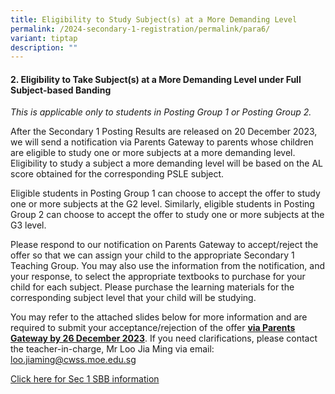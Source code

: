 ```yaml
---
title: Eligibility to Study Subject(s) at a More Demanding Level
permalink: /2024-secondary-1-registration/permalink/para6/
variant: tiptap
description: ""
---
```

<h4>2. Eligibility to Take Subject(s) at a More Demanding Level under Full Subject-based Banding</h4><p><em>This is applicable only to students in Posting Group 1 or Posting Group 2.</em></p><p>After the Secondary 1 Posting Results are released on 20 December 2023, we will send a notification via Parents Gateway to parents whose children are eligible to study one or more subjects at a more demanding level. Eligibility to study a subject a more demanding level will be based on the AL score obtained for the corresponding PSLE subject.</p><p>Eligible students in Posting Group 1 can choose to accept the offer to study one or more subjects at the G2 level. Similarly, eligible students in Posting Group 2 can choose to accept the offer to study one or more subjects at the G3 level.</p><p>Please respond to our notification on Parents Gateway to accept/reject the offer so that we can assign your child to the appropriate Secondary 1 Teaching Group. You may also use the information from the notification, and your response, to select the appropriate textbooks to purchase for your child for each subject. Please purchase the learning materials for the corresponding subject level that your child will be studying.</p><p>You may refer to the attached slides below for more information and are required to submit your acceptance/rejection of the offer <strong><u>via Parents Gateway by 26 December 2023</u></strong>. If you need clarifications, please contact the teacher-in-charge, Mr Loo Jia Ming via email: <a href="mailto:loo.jiaming@cwss.moe.edu.sg" rel="noopener noreferrer nofollow" target="_blank">loo.jiaming@cwss.moe.edu.sg</a></p><p><a href="/files/Sec_1_SBB_slides_for_Parents_updated_20231113.pdf" rel="noopener noreferrer nofollow" target="_blank">Click here for Sec 1 SBB information</a></p>